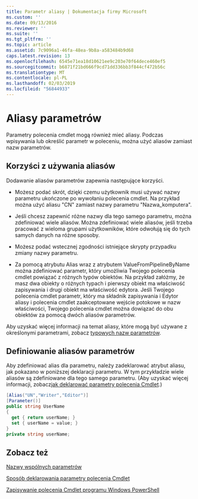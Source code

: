 ```yaml
---
title: Parametr aliasy | Dokumentacja firmy Microsoft
ms.custom: ''
ms.date: 09/13/2016
ms.reviewer: ''
ms.suite: ''
ms.tgt_pltfrm: ''
ms.topic: article
ms.assetid: 7c9096a1-46fa-48ea-9b8a-a583484b9d68
caps.latest.revision: 13
ms.openlocfilehash: 6545e71ea18d10621ee9c203e70f64dece460ef5
ms.sourcegitcommit: b6871f21bd666f9cd71dd336bb3f844cf472b56c
ms.translationtype: MT
ms.contentlocale: pl-PL
ms.lasthandoff: 02/03/2019
ms.locfileid: "56844933"
---
```

# <a name="parameter-aliases"></a>Aliasy parametrów

Parametry polecenia cmdlet mogą również mieć aliasy. Podczas wpisywania lub określić parametr w poleceniu, można użyć aliasów zamiast nazw parametrów.

## <a name="benefits-of-using-aliases"></a>Korzyści z używania aliasów

Dodawanie aliasów parametrów zapewnia następujące korzyści.

- Możesz podać skrót, dzięki czemu użytkownik musi używać nazwy parametru ukończone po wywołaniu polecenia cmdlet. Na przykład można użyć aliasu "CN" zamiast nazwy parametru "Nazwa_komputera".

- Jeśli chcesz zapewnić różne nazwy dla tego samego parametru, można zdefiniować wiele aliasów. Można zdefiniować wiele aliasów, jeśli trzeba pracować z wieloma grupami użytkowników, które odwołują się do tych samych danych na różne sposoby.

- Możesz podać wstecznej zgodności istniejące skrypty przypadku zmiany nazwy parametru.

- Za pomocą atrybutu Alias wraz z atrybutem ValueFromPipelineByName można zdefiniować parametr, który umożliwia Twojego polecenia cmdlet powiązać z różnych typów obiektów. Na przykład załóżmy, że masz dwa obiekty o różnych typach i pierwszy obiekt ma właściwość zapisywania i drugi obiekt ma właściwość edytora. Jeśli Twojego polecenia cmdlet parametr, który ma składnik zapisywania i Edytor aliasy i polecenia cmdlet zaakceptowane wejście potokowe w nazw właściwości, Twojego polecenia cmdlet można dowiązać do obu obiektów za pomocą dwóch aliasów parametrów.

Aby uzyskać więcej informacji na temat aliasy, które mogą być używane z określonymi parametrami, zobacz [typowych nazw parametrów](./common-parameter-names.md).

## <a name="defining-parameter-aliases"></a>Definiowanie aliasów parametrów

Aby zdefiniować alias dla parametru, należy zadeklarować atrybut aliasu, jak pokazano w poniższej deklaracji parametru. W tym przykładzie wiele aliasów są zdefiniowane dla tego samego parametru. (Aby uzyskać więcej informacji, zobacz[jak deklarować parametry polecenia Cmdlet](./how-to-declare-cmdlet-parameters.md).)

```csharp
[Alias("UN","Writer","Editor")]
[Parameter()]
public string UserName
{
  get { return userName; }
  set { userName = value; }
}
private string userName;
```

## <a name="see-also"></a>Zobacz też

[Nazwy wspólnych parametrów](./common-parameter-names.md)

[Sposób deklarowania parametry polecenia Cmdlet](./how-to-declare-cmdlet-parameters.md)

[Zapisywanie polecenia Cmdlet programu Windows PowerShell](./writing-a-windows-powershell-cmdlet.md)
